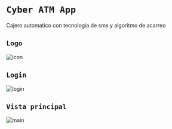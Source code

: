 # `Cyber ATM App`
Cajero automatico con tecnologia de sms y algoritmo de acarreo

## `Logo`

![icon](https://github.com/VictorArdila/Cyber-ATM/assets/89551043/74e5f828-a107-432e-a6c5-381fbaa9449a)

## `Login`
![login](https://github.com/VictorArdila/Cyber-ATM/assets/89551043/02c33427-e1df-4776-8b04-9bad7355cfe8)

## `Vista principal`
![main](https://github.com/VictorArdila/Cyber-ATM/assets/89551043/9eb9abcb-a4ad-4183-897b-a7334ce95182)


